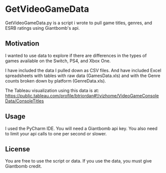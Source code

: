 # GetVideoGameData

GetVideoGameData.py is a script i wrote to pull game titles, genres, and ESRB ratings using Giantbomb's api.

## Motivation
I wanted to use data to explore if there are differences in the types of games available on the Switch, PS4, and Xbox One. 

I have included the data I pulled down as CSV files.  And have included Excel spreadsheets with tables with 
raw data (GamesData.xls) and with the Genre counts broken down by platform (GenreData.xls).  

The Tableau visualization using this data is at:
 https://public.tableau.com/profile/btriordan#!/vizhome/VideoGameConsoleData/ConsoleTitles


## Usage

I used the PyCharm IDE.  You will need a Giantbomb api key.  You also need to limit your api calls 
to one per second or slower.  


## License
You are free to use the script or data.  If you use the data, you must give Giantbomb credit.  
